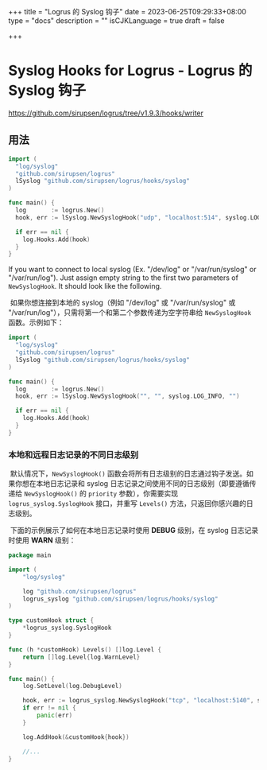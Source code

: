 +++
title = "Logrus 的 Syslog 钩子"
date = 2023-06-25T09:29:33+08:00
type = "docs"
description = ""
isCJKLanguage = true
draft = false

+++

# Syslog Hooks for Logrus - Logrus 的 Syslog 钩子

https://github.com/sirupsen/logrus/tree/v1.9.3/hooks/writer

## 用法

```go
import (
  "log/syslog"
  "github.com/sirupsen/logrus"
  lSyslog "github.com/sirupsen/logrus/hooks/syslog"
)

func main() {
  log       := logrus.New()
  hook, err := lSyslog.NewSyslogHook("udp", "localhost:514", syslog.LOG_INFO, "")

  if err == nil {
    log.Hooks.Add(hook)
  }
}
```



If you want to connect to local syslog (Ex. "/dev/log" or "/var/run/syslog" or "/var/run/log"). Just assign empty string to the first two parameters of `NewSyslogHook`. It should look like the following.

​	如果你想连接到本地的 syslog（例如 "/dev/log" 或 "/var/run/syslog" 或 "/var/run/log"），只需将第一个和第二个参数传递为空字符串给 `NewSyslogHook` 函数。示例如下：

```go
import (
  "log/syslog"
  "github.com/sirupsen/logrus"
  lSyslog "github.com/sirupsen/logrus/hooks/syslog"
)

func main() {
  log       := logrus.New()
  hook, err := lSyslog.NewSyslogHook("", "", syslog.LOG_INFO, "")

  if err == nil {
    log.Hooks.Add(hook)
  }
}
```



### 本地和远程日志记录的不同日志级别

​	默认情况下，`NewSyslogHook()` 函数会将所有日志级别的日志通过钩子发送。如果你想在本地日志记录和 syslog 日志记录之间使用不同的日志级别（即要遵循传递给 `NewSyslogHook()` 的 `priority` 参数），你需要实现 `logrus_syslog.SyslogHook` 接口，并重写 `Levels()` 方法，只返回你感兴趣的日志级别。

​	下面的示例展示了如何在本地日志记录时使用 **DEBUG** 级别，在 syslog 日志记录时使用 **WARN** 级别：

```go
package main

import (
	"log/syslog"

	log "github.com/sirupsen/logrus"
	logrus_syslog "github.com/sirupsen/logrus/hooks/syslog"
)

type customHook struct {
	*logrus_syslog.SyslogHook
}

func (h *customHook) Levels() []log.Level {
	return []log.Level{log.WarnLevel}
}

func main() {
	log.SetLevel(log.DebugLevel)

	hook, err := logrus_syslog.NewSyslogHook("tcp", "localhost:5140", syslog.LOG_WARNING, "myTag")
	if err != nil {
		panic(err)
	}

	log.AddHook(&customHook{hook})

	//...
}
```